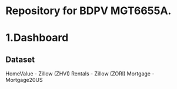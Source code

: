 # Repository for BDPV MGT6655A.

# 1.Dashboard
## Dataset
 HomeValue - Zillow (ZHVI)
 Rentals - Zillow (ZORI)
 Mortgage - Mortgage20US
